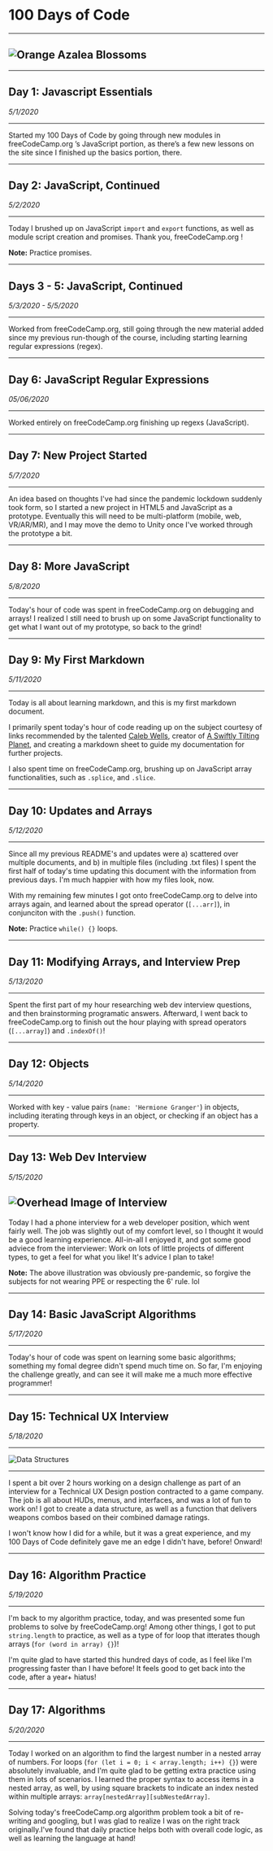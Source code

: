 # 100 Days of Code
---
![Orange Azalea Blossoms](https://github.com/Strigida/100-Days-of-Code-May-2020/blob/master/IMG_4044.jpeg?raw=true "Sherbert Colored Azaleas")
---

---
## Day 1: Javascript Essentials
*5/1/2020*

---
Started my 100 Days of Code by going through new modules in freeCodeCamp.org ’s JavaScript portion, as there’s a few new lessons on the site since I finished up the basics portion, there.

---
## Day 2: JavaScript, Continued
*5/2/2020*

---
Today I brushed up on JavaScript `import` and `export` functions, as well as module script creation and promises. Thank you, freeCodeCamp.org !

**Note:**
Practice promises.

---
## Days 3 - 5: JavaScript, Continued
*5/3/2020 - 5/5/2020*

---
Worked from freeCodeCamp.org, still going through the new material added since my previous run-though of the course, including starting learning regular expressions (regex).

---
## Day 6: JavaScript Regular Expressions
*05/06/2020*

---
Worked entirely on freeCodeCamp.org finishing up regexs (JavaScript).

---
## Day 7: New Project Started
*5/7/2020*

---
An idea based on thoughts I've had since the pandemic lockdown suddenly took form, so I started a new project in HTML5 and JavaScript as a prototype. Eventually this will need to be multi-platform (mobile, web, VR/AR/MR), and I may move the demo to Unity once I've worked through the prototype a bit.

---
## Day 8: More JavaScript
*5/8/2020*

---
Today's hour of code was spent in freeCodeCamp.org on debugging and arrays!
I realized I still need to brush up on some JavaScript functionality to get what I want out of my prototype, so back to the grind!

---
## Day 9: My First Markdown
*5/11/2020*

---
Today is all about learning markdown, and this is my first markdown document.

I primarily spent today's hour of code reading up on the subject courtesy of links recommended by the talented [Caleb Wells](https://calebwells.dev), creator of [A Swiftly Tilting Planet](https://github.com/calebrwells/A-Swiftly-Tilting-Planet), and creating a markdown sheet to guide my documentation for further projects.

I also spent time on freeCodeCamp.org, brushing up on JavaScript array functionalities, such as `.splice`, and `.slice`.

---
## Day 10: Updates and Arrays
*5/12/2020*

---
Since all my previous README's and updates were a) scattered over multiple documents, and b) in multiple files (including .txt files) I spent the first half of today's time updating this document with the information from previous days. I'm much happier with how my files look, now.

With my remaining few minutes I got onto freeCodeCamp.org to delve into arrays again, and learned about the spread operator (`[...arr]`), in conjunciton with the `.push()` function.

**Note:**
Practice `while() {}` loops.

---
## Day 11: Modifying Arrays, and Interview Prep
*5/13/2020*

---
Spent the first part of my hour researching web dev interview questions, and then brainstorming programatic answers. Afterward, I went back to freeCodeCamp.org to finish out the hour playing with spread operators (`[...array]`) and `.indexOf()`!

---
## Day 12: Objects
*5/14/2020*

---
Worked with key - value pairs (`name: 'Hermione Granger'`) in objects, including iterating through keys in an object, or checking if an object has a property.

---
## Day 13: Web Dev Interview
*5/15/2020*

![Overhead Image of Interview](https://raw.githubusercontent.com/Strigida/100-Days-of-Code-May-2020/master/undraw_interview_rmcf.png "Interview")
---
Today I had a phone interview for a web developer position, which went fairly well. The job was slightly out of my comfort level, so I thought it would be a good learning experience. All-in-all I enjoyed it, and got some good adviece from the interviewer: 
Work on lots of little projects of different types, to get a feel for what you like!
It's advice I plan to take!

**Note:**
The above illustration was obviously pre-pandemic, so forgive the subjects for not wearing PPE or respecting the 6' rule. lol

---
## Day 14: Basic JavaScript Algorithms
*5/17/2020*

---
Today's hour of code was spent on learning some basic algorithms; something my fomal degree didn't spend much time on. So far, I'm enjoying the challenge greatly, and can see it will make me a much more effective programmer!

---
## Day 15: Technical UX Interview
*5/18/2020*

---
![Data Structures](https://raw.githubusercontent.com/Strigida/100-Days-of-Code-May-2020/master/undraw_software_engineer_lvl5.png "Software Engineer Designing Data Structure")

---
I spent a bit over 2 hours working on a design challenge as part of an interview for a Technical UX Design postion contracted to a game company. The job is all about HUDs, menus, and interfaces, and was a lot of fun to work on! 
I got to create a data structure, as well as a function that delivers weapons combos based on their combined damage ratings. 

I won't know how I did for a while, but it was a great experience, and my 100 Days of Code definitely gave me an edge I didn't have, before! Onward!

---
## Day 16: Algorithm Practice
*5/19/2020*

---
I'm back to my algorithm practice, today, and was presented some fun problems to solve by freeCodeCamp.org! Among other things, I got to put `string.length` to practice, as well as a type of for loop that itterates though arrays (`for (word in array) {}`)!

I'm quite glad to have started this hundred days of code, as I feel like I'm progressing faster than I have before! It feels good to get back into the code, after a year+ hiatus!

---
## Day 17: Algorithms
*5/20/2020*

---
Today I worked on an algorithm to find the largest number in a nested array of numbers. For loops (`for (let i = 0; i < array.length; i++) {}`) were absolutely invaluable, and I'm quite glad to be getting extra practice using them in lots of scenarios. 
I learned the proper syntax to access items in a nested array, as well, by using square brackets to indicate an index nested within multiple arrays: `array[nestedArray][subNestedArray]`.

Solving today's freeCodeCamp.org algorithm problem took a bit of re-writing and googling, but I was glad to realize I was on the right track originally.I've found that daily practice helps both with overall code logic, as well as learning the language at hand!